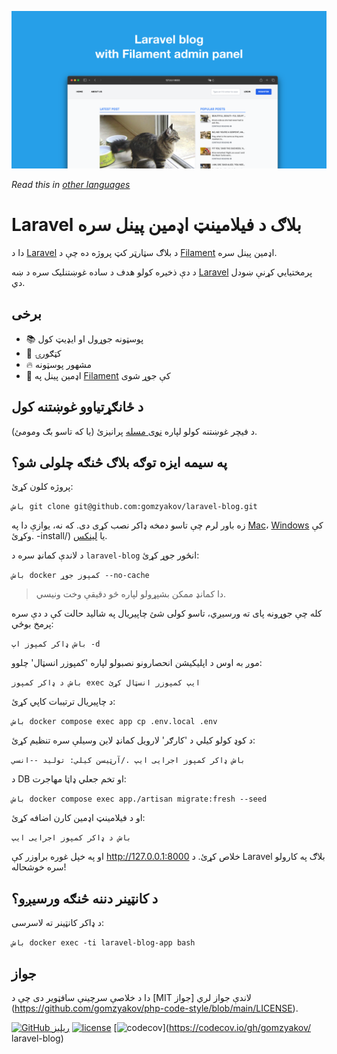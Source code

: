 ![Laravel بلاګ د فیلامینټ اډمین پینل سره](../docs/social-preview-en.png)

_Read this in [other languages](./Translations.md)_

# Laravel بلاګ د فیلامینټ اډمین پینل سره

دا د [Laravel](https://laravel.com) د بلاګ سټارټر کټ پروژه ده چې د [Filament](https://filamentphp.com) اډمین پینل سره.

د دې ذخیره کولو هدف د ساده غوښتنلیک سره د ښه [Laravel](https://laravel.com) پرمختیایي کړنې ښودل دي.

## برخی

- 📚 پوسټونه جوړول او ایډیټ کول
- 🥑 کټګورۍ
- 🔥 مشهور پوسټونه
- 🎉 اډمین پینل په [Filament](https://filamentphp.com) کې جوړ شوی

## د ځانګړتیاوو غوښتنه کول

د فیچر غوښتنه کولو لپاره [نوی مسله](https://github.com/gomzyakov/laravel-blog/issues/new) پرانیزئ (یا که تاسو بګ ومومئ).

## په سیمه ایزه توګه بلاګ څنګه چلولی شو؟

پروژه کلون کړئ:

``باش
git clone git@github.com:gomzyakov/laravel-blog.git
``

زه باور لرم چې تاسو دمخه ډاکر نصب کړی دی. که نه، یوازې دا په [Mac](https://docs.docker.com/desktop/install/mac-install/)، [Windows](https://docs.docker.com/desktop/install/windows) کې وکړئ. -install/) یا [لینکس](https://docs.docker.com/desktop/install/linux-install/).

د لاندې کمانډ سره د `laravel-blog` انځور جوړ کړئ:

``باش
docker کمپوز جوړ --no-cache
``

> دا کمانډ ممکن بشپړولو لپاره څو دقیقې وخت ونیسي.

کله چې جوړونه پای ته ورسیږي، تاسو کولی شئ چاپیریال په شالید حالت کې د دې سره پرمخ بوځي:

``باش
ډاکر کمپوز اپ -d
``

موږ به اوس د اپلیکیشن انحصارونو نصبولو لپاره 'کمپوزر انسټال' چلوو:

``باش
د ډاکر کمپوز exec ایپ کمپوزر انسټال کړئ
``

د چاپیریال ترتیبات کاپي کړئ:

``باش
docker compose exec app cp .env.local .env
``

د کوډ کولو کیلي د 'کارګر' لارویل کمانډ لاین وسیلې سره تنظیم کړئ:

``باش
ډاکر کمپوز اجرایی ایپ ./آرټیسن کیلي: تولید --انسي
``

د DB او تخم جعلي ډاټا مهاجرت:

``باش
docker compose exec app./artisan migrate:fresh --seed
``

او د فیلامینټ اډمین کارن اضافه کړئ:

``باش
د ډاکر کمپوز اجرایی ایپ
``

او په خپل غوره براوزر کې http://127.0.0.1:8000 خلاص کړئ. د Laravel بلاګ په کارولو سره خوشحاله!

## د کانټینر دننه څنګه ورسیږو؟

د ډاکر کانټینر ته لاسرسی:

``باش
docker exec -ti laravel-blog-app bash
``

## جواز

دا د خلاصې سرچینې سافټویر دی چې د [MIT جواز] لاندې جواز لري (https://github.com/gomzyakov/php-code-style/blob/main/LICENSE).


[![GitHub ریلیز](https://img.shields.io/github/release/gomzyakov/laravel-blog.svg)](https://github.com/gomzyakov/laravel-blog/releases/latest)
[![license](https://img.shields.io/badge/License-MIT-green.svg)](https://github.com/gomzyakov/laravel-blog/blob/development/LICENSE)
[![codecov](https://codecov.io/gh/gomzyakov/laravel-blog/branch/main/graph/badge.svg?token=4CYTVMVUYV)](https://codecov.io/gh/gomzyakov/ laravel-blog)
